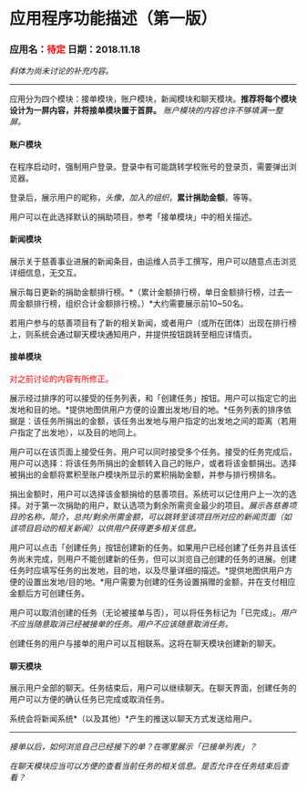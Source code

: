 # 应用程序功能描述（第一版）

### 应用名：<span style="color:red">待定</span> 日期：2018.11.18

*斜体为尚未讨论的补充内容。*

----

应用分为四个模块：接单模块，账户模块，新闻模块和聊天模块。**推荐将每个模块设计为一屏内容，并将接单模块置于首屏。** *账户模块的内容也许不够填满一整屏。*

#### 账户模块

在程序启动时，强制用户登录。登录中有可能跳转学校账号的登录页，需要弹出浏览器。

登录后，展示用户的昵称，*头像*，*加入的组织*，**累计捐助金额**，等等。

用户可以在此选择默认的捐助项目，参考「接单模块」中的相关描述。

#### 新闻模块

展示关于慈善事业进展的新闻条目，由运维人员手工撰写，用户可以随意点击浏览详细信息，无交互。

展示每日更新的捐助金额排行榜。*（累计金额排行榜，单日金额排行榜，过去一周金额排行榜，组织合计金额排行榜。）*大约需要展示前10~50名。

若用户参与的慈善项目有了新的相关新闻，或者用户（或所在团体）出现在排行榜上，则系统会通过聊天模块通知用户，并提供按钮跳转至相应详情页。

#### 接单模块

<span style="color:red">对之前讨论的内容有所修正。</span>

展示经过排序的可以接受的任务列表，和「创建任务」按钮。用户可以指定它的出发地和目的地。*提供地图供用户方便的设置出发地/目的地。*任务列表的排序依据是：该任务所捐出的金额，该任务出发地与用户指定的出发地之间的距离（若用户指定了出发地），以及目的地同上。

用户可以在该页面上接受任务。用户可以同时接受多个任务。接受的任务完成后，用户可以选择：将该任务所捐出的金额转入自己的账户，或者将该金额捐出。选择被捐出的金额将累积至账户模块所显示的累积捐助金额，并参与排行榜排名。

捐出金额时，用户可以选择该金额捐给的慈善项目。系统可以记住用户上一次的选择。对于第一次捐助的用户，默认选项为剩余所需资金最少的项目。*展示各慈善项目的名称，简介，总共/剩余所需金额，可以跳转至该项目所对应的新闻页面（如该项目启动的相关新闻）以供用户获得更多相关信息。*

用户可以点击「创建任务」按钮创建新的任务。如果用户已经创建了任务并且该任务尚未完成，则用户不能创建新的任务，但可以浏览自己创建的任务的进展。创建任务时应填写任务的出发地，目的地，以及尽量详细的描述。*提供地图供用户方便的设置出发地/目的地。*用户需要为创建的任务设置捐赠的金额，并在支付相应金额后方可创建任务。

用户可以取消创建的任务（无论被接单与否），可以将任务标记为「已完成」。*用户不应当随意取消已经被接单的任务。用户不应该随意取消任务。*

创建任务的用户与接单的用户可以互相联系。这将在聊天模块创建新的聊天。

#### 聊天模块

展示用户全部的聊天。任务结束后，用户可以继续聊天。在聊天界面，创建任务的用户可以方便的确认任务已完成或取消任务。

系统会将新闻系统*（以及其他）*产生的推送以聊天方式发送给用户。

----

*接单以后，如何浏览自己已经接下的单？在哪里展示「已接单列表」？*

*在聊天模块应当可以方便的查看当前任务的相关信息。是否允许在任务结束后查看？*

